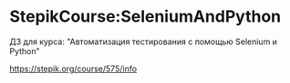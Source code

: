 # StepikCourse:SeleniumAndPython
ДЗ для курса: "Автоматизация тестирования с помощью Selenium и Python"

https://stepik.org/course/575/info
